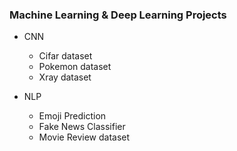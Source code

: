 ### Machine Learning & Deep Learning Projects
* CNN
  * Cifar dataset
  * Pokemon dataset
  * Xray dataset

* NLP
  * Emoji Prediction
  * Fake News Classifier
  * Movie Review dataset
